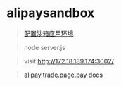 # alipaysandbox

> [配置沙箱应用环境](https://openhome.alipay.com/platform/appDaily.htm)

> node server.js

> visit http://172.18.189.174:3002/

> [alipay.trade.page.pay docs](https://docs.open.alipay.com/api_1/alipay.trade.page.pay)
